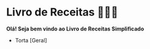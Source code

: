 # Livro de Receitas :shallow_pan_of_food::man_cook: # 

**Olá! Seja bem vindo ao Livro de Receitas Simplificado**

- Torta [Geral] 